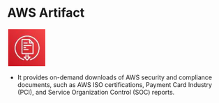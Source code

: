 # AWS Artifact

![AWS Artifact](./images/artifact.png)

- It  provides on-demand downloads of AWS security and compliance documents, such 
as AWS ISO certifications, Payment Card Industry (PCI), and Service Organization Control (SOC) reports.